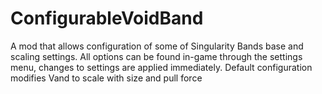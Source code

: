 # ConfigurableVoidBand

A mod that allows configuration of some of Singularity Bands base and scaling settings.
All options can be found in-game through the settings menu, changes to settings are applied immediately.
Default configuration modifies Vand to scale with size and pull force
